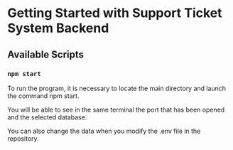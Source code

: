# Getting Started with Support Ticket System Backend

## Available Scripts

### `npm start`

To run the program, it is necessary to locate the main directory and launch the command npm start.

You will be able to see in the same terminal the port that has been opened and the selected database.

You can also change the data when you modify the .env file in the repository.
